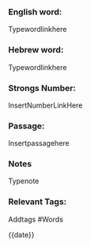 ### English word: 
Typewordlinkhere

### Hebrew word:
Typewordlinkhere

### Strongs Number:
InsertNumberLinkHere

### Passage:
Insertpassagehere

### Notes
Typenote

### Relevant Tags:
Addtags #Words 

{{date}}
